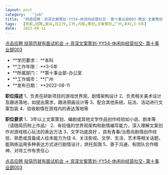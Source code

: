 ```yaml
---
layout:	post
category:	"job"
title:	"网易招聘：资深文案策划-YY54-休闲向经营社交- 第十事业部003-策划-文案策划-广州本科3-5年"
tags:	[网易,招聘,面试,找工作,工作,内推,策划,文案策划,广州,本科,3-5年]
date:	2022-08-11
---
```


[点击应聘 投简历就有面试机会 -> 资深文案策划-YY54-休闲向经营社交- 第十事业部003](http://mobile.bole.netease.com/bole/boleDetail?id=42132&employeeId=346f03c3cda5f04c&key=all)



- **学历要求： **本科
- **工作年限： **3-5年
- **所属部门： **第十事业部-办公室
- **工作城市： **广州
- **发布日期： **2022-08-11



**职位描述**
1、负责在研新项目的游戏世界观、剧情架构设计
2、负责相关美术设计及跟进落地，如提出需求，跟进原画设计等
3、配合其他系统、玩法、活动进行文案包装
4、验收剧情在游戏内的表达落地等



**职位要求**
1、3年以上文案策划、编剧或其他文学作品创作经验如小说、剧本等（请随简历附上作品）
2、有较强的世界观架构和剧情编写能力，深入理解文案创作对游戏核心玩法的表达方法
3、文字功底良好 ，具有青春/治愈向剧情创作经验，熟悉或具备成人绘本能力为佳
4、关注影视、文学、生活、艺术等相关话题，能熟练运用多种表达方式进行剧情设计，烘托氛围
5、善于沟通，有团队合作精神，对待工作有责任心



[点击应聘 投简历就有面试机会 -> 资深文案策划-YY54-休闲向经营社交- 第十事业部003](http://mobile.bole.netease.com/bole/boleDetail?id=42132&employeeId=346f03c3cda5f04c&key=all)